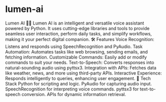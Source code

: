 # lumen-ai
 Lumen AI 🤖✨ Lumen AI is an intelligent and versatile voice assistant powered by Python. It uses cutting-edge libraries and tools to provide seamless user interaction, perform daily tasks, and simplify workflows, making it your perfect digital companion.  🛠️ Features Voice Recognition: Listens and responds using SpeechRecognition and PyAudio. Task Automation: Automates tasks like web browsing, sending emails, and fetching information. Customizable Commands: Easily add or modify commands to suit your needs. Text-to-Speech: Converts responses into natural-sounding audio using pyttsx3. Integration with APIs: Fetches data like weather, news, and more using third-party APIs. Interactive Experience: Responds intelligently to queries, enhancing user engagement. 🔧 Tech Stack Python for scripting and logic. PyAudio for capturing audio input. SpeechRecognition for interpreting voice commands. pyttsx3 for text-to-speech conversion. APIs for dynamic information retrieval.
